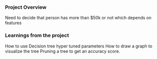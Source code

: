 ### Project Overview

 Need to decide that person has more than $50k or not which depends on features


### Learnings from the project

 How to use Decision tree hyper tuned parameters
How to draw a graph to visualize the tree
Pruning a tree to get an accuracy score.


